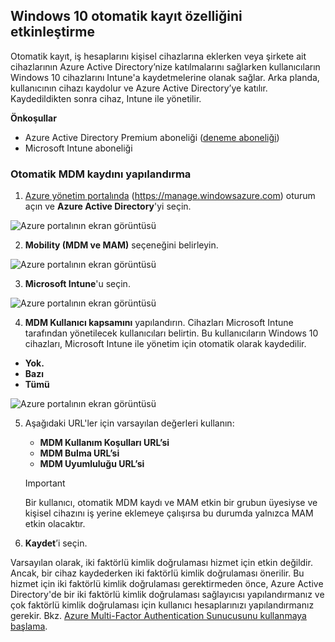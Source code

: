 ## <a name="enable-windows-10-automatic-enrollment"></a>Windows 10 otomatik kayıt özelliğini etkinleştirme

Otomatik kayıt, iş hesaplarını kişisel cihazlarına eklerken veya şirkete ait cihazlarının Azure Active Directory’nize katılmalarını sağlarken kullanıcıların Windows 10 cihazlarını Intune'a kaydetmelerine olanak sağlar. Arka planda, kullanıcının cihazı kaydolur ve Azure Active Directory’ye katılır. Kaydedildikten sonra cihaz, Intune ile yönetilir.

**Önkoşullar**
- Azure Active Directory Premium aboneliği ([deneme aboneliği](http://go.microsoft.com/fwlink/?LinkID=816845))
- Microsoft Intune aboneliği


### <a name="configure-automatic-mdm-enrollment"></a>Otomatik MDM kaydını yapılandırma

1. [Azure yönetim portalında](https://portal.azure.com) (https://manage.windowsazure.com) oturum açın ve **Azure Active Directory**'yi seçin.

  ![Azure portalının ekran görüntüsü](../media/auto-enroll-azure-main.png)

2. **Mobility (MDM ve MAM)** seçeneğini belirleyin.

  ![Azure portalının ekran görüntüsü](../media/auto-enroll-mdm.png)

3. **Microsoft Intune**'u seçin.

  ![Azure portalının ekran görüntüsü](../media/auto-enroll-intune.png)

4. **MDM Kullanıcı kapsamını** yapılandırın. Cihazları Microsoft Intune tarafından yönetilecek kullanıcıları belirtin. Bu kullanıcıların Windows 10 cihazları, Microsoft Intune ile yönetim için otomatik olarak kaydedilir.

  - **Yok.**
  - **Bazı**
  - **Tümü**

   ![Azure portalının ekran görüntüsü](../media/auto-enroll-scope.png)

5. Aşağıdaki URL'ler için varsayılan değerleri kullanın:
    - **MDM Kullanım Koşulları URL’si**
    - **MDM Bulma URL’si**
    - **MDM Uyumluluğu URL’si**

    > [!IMPORTANT]
    > Bir kullanıcı, otomatik MDM kaydı ve MAM etkin bir grubun üyesiyse ve kişisel cihazını iş yerine eklemeye çalışırsa bu durumda yalnızca MAM etkin olacaktır. 

6. **Kaydet**’i seçin.

Varsayılan olarak, iki faktörlü kimlik doğrulaması hizmet için etkin değildir. Ancak, bir cihaz kaydederken iki faktörlü kimlik doğrulaması önerilir. Bu hizmet için iki faktörlü kimlik doğrulaması gerektirmeden önce, Azure Active Directory'de bir iki faktörlü kimlik doğrulaması sağlayıcısı yapılandırmanız ve çok faktörlü kimlik doğrulaması için kullanıcı hesaplarınızı yapılandırmanız gerekir. Bkz. [Azure Multi-Factor Authentication Sunucusunu kullanmaya başlama](https://docs.microsoft.com/azure/multi-factor-authentication/multi-factor-authentication-get-started-cloud).
